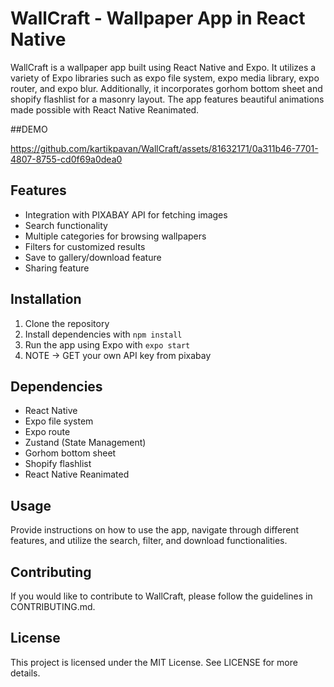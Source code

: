 # WallCraft - Wallpaper App in React Native

WallCraft is a wallpaper app built using React Native and Expo. It utilizes a variety of Expo libraries such as expo file system, expo media library, expo router, and expo blur. Additionally, it incorporates gorhom bottom sheet and shopify flashlist for a masonry layout. The app features beautiful animations made possible with React Native Reanimated.

##DEMO 

https://github.com/kartikpavan/WallCraft/assets/81632171/0a311b46-7701-4807-8755-cd0f69a0dea0

## Features

- Integration with PIXABAY API for fetching images
- Search functionality
- Multiple categories for browsing wallpapers
- Filters for customized results
- Save to gallery/download feature
- Sharing feature

## Installation

1. Clone the repository
2. Install dependencies with `npm install`
3. Run the app using Expo with `expo start`
4. NOTE -> GET your own API key from pixabay

## Dependencies

- React Native
- Expo file system
- Expo route
- Zustand (State Management)
- Gorhom bottom sheet
- Shopify flashlist
- React Native Reanimated

## Usage

Provide instructions on how to use the app, navigate through different features, and utilize the search, filter, and download functionalities.

## Contributing

If you would like to contribute to WallCraft, please follow the guidelines in CONTRIBUTING.md.

## License

This project is licensed under the MIT License. See LICENSE for more details.
